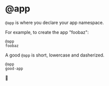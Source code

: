 # @app

`@app` is where you declare your app namespace.

For example, to create the app "foobaz":

```
@app
foobaz
```

A good `@app` is short, lowercase and dasherized.

```
@app
good-app
```

&#x1f485;

